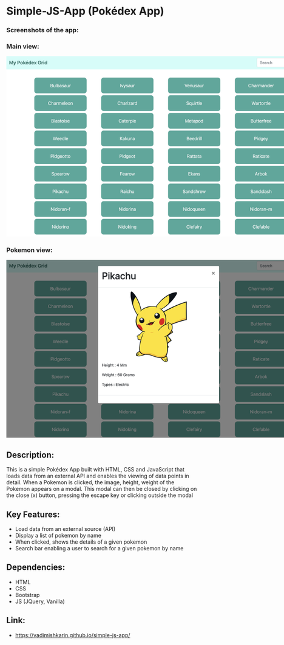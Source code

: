 # Simple-JS-App (Pokédex App)

### Screenshots of the app:

### Main view:

  <img src="/img/pokedex.png" alt="Alt text" style="display: inline-block; margin: 0 auto; max-width: 800px">

### Pokemon view:

  <img src="/img/pokedex2.png" alt="Alt text" style="display: inline-block; margin: 0 auto; max-width: 800px">

## Description:

This is a simple Pokédex App built with HTML, CSS and JavaScript that loads data from an external API and enables the viewing of data points in detail. When a Pokemon is clicked, the image, height, weight of the Pokemon appears on a modal. This modal can then be closed by clicking on the close (x) button, pressing the escape key or clicking outside the modal

## Key Features:

- Load data from an external source (API)
- Display a list of pokemon by name
- When clicked, shows the details of a given pokemon
- Search bar enabling a user to search for a given pokemon by name

## Dependencies:

- HTML
- CSS
- Bootstrap
- JS (JQuery, Vanilla)

## Link:

- https://vadimishkarin.github.io/simple-js-app/
